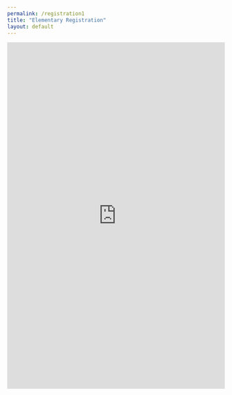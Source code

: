 ```yaml
---
permalink: /registration1
title: "Elementary Registration"
layout: default
---
```





<div class="container">
 <iframe src="https://docs.google.com/forms/d/e/1FAIpQLSctYo4rFYg6IzhH2zza36UTEAKjb3Zv7qdRaZRX-YHEzXNVWg/viewform?embedded=true" width="100%" height="800" frameborder="0" marginheight="0" marginwidth="0">Loading…</iframe>

</div>




